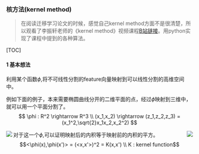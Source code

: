 ### 核方法(kernel method)



> 在阅读迁移学习论文的时候，感觉自己kernel method方面不是很清楚，所以观看了李振轩老师的《kernel method》视频课程[B站链接](https://www.bilibili.com/video/BV1hW411C7ny?p=1)。用python实现了课程中提到的各种算法。

[TOC]



#### 1 基本想法

利用某个函数$\phi$,将不可线性分割的feature向量映射到可以线性分割的高维空间中。

例如下面的例子，本来需要椭圆曲线分开的二维平面的点，经过$\phi$映射到三维中，就可以用一个平面分割了。
$$
\phi : R^2 \rightarrow R^3 \\ (x_1,x_2) \rightarrow (z_1,z_2,z_3) = (x_1^2,\sqrt{2}x_1x_2,x_2^2)
$$

<center class = "half">
<img src = “./basic_2d.png”  width = “50%” align = left><img src = “./basic_3d.png”  width = “50%” align = right>
</center>





对于这一个$\phi$,可以证明映射后的内积等于映射前的内积的平方。$$<\phi(x),\phi(x')> = (<x,x'>)^2 = K(x,x') \\ K : kernel function$$

